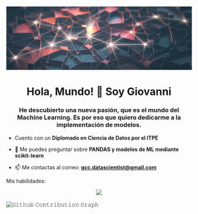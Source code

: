 ![REDES_NEURONALES](https://github.com/big-gio/big-gio/blob/main/IMAGEN/luces_redes_neuronales.jpg)
<h1 align="center">Hola, Mundo! 👋 Soy Giovanni</h1>
<h3 align="center">He descubierto una nueva pasión, que es el mundo del Machine Learning. Es por eso que quiero dedicarme a la implementación de modelos.</h3>

- Cuento con un **Diplomado en Ciencia de Datos por el ITPE**

- 💬 Me puedes preguntar sobre **PANDAS y modelos de ML mediante scikit-learn**

- 📫 Me contactas al correo: **gcc.datascientist@gmail.com**


Mis habilidades:
<p align="center">
  <a href="https://skillicons.dev">
    <img src="https://skillicons.dev/icons?i=py,r,sklearn,tensorflow" />
  </a>
</p>

</h4>  

![𝙶𝚒𝚝𝚑𝚞𝚋 𝙲𝚘𝚗𝚝𝚛𝚒𝚋𝚞𝚝𝚒𝚘𝚗 𝙶𝚛𝚊𝚙𝚑](https://github.com/big-gio/contribution-grid-snake.svg/blob/main/snake.svg)
